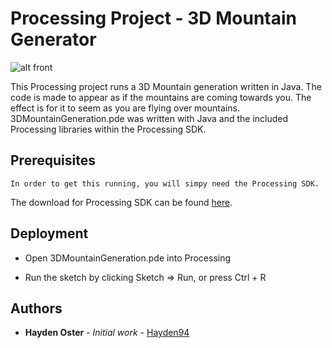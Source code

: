 # Processing Project - 3D Mountain Generator

![alt front](http://i.imgur.com/e3c0u4G.jpg)

This Processing project runs a 3D Mountain generation written in Java. The code is made to appear as if the mountains are coming towards you. The effect is for it to seem as you are flying over mountains. 3DMountainGeneration.pde was written with Java and the included Processing libraries within the Processing SDK.

## Prerequisites
```
In order to get this running, you will simpy need the Processing SDK.
```

The download for Processing SDK can be found [here](https://processing.org/download/).

## Deployment

*  Open 3DMountainGeneration.pde into Processing

* Run the sketch by clicking Sketch => Run, or press Ctrl + R

## Authors

* **Hayden Oster** - *Initial work* - [Hayden94](https://github.com/Hayden94)
